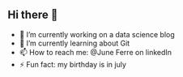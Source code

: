 ## Hi there 👋

- 🔭 I’m currently working on a data science blog
- 🌱 I’m currently learning about Git
- 📫 How to reach me: @June Ferre on linkedIn
- ⚡ Fun fact: my birthday is in july

<!--
**juneferre/juneferre** is a ✨ _special_ ✨ repository because its `README.md` (this file) appears on your GitHub profile.

Here are some ideas to get you started:

- 🔭 I’m currently working on a data science blog
- 🌱 I’m currently learning about Git
- 📫 How to reach me: @June Ferre on linkedIn
- ⚡ Fun fact: my birthday is in july
-->
